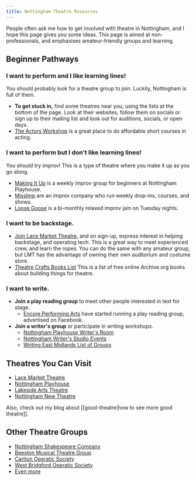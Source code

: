 ```yaml
---
title: Nottingham Theatre Resources 
---
```

People often ask me how to get involved with theatre in Nottingham, and I hope this page gives you some ideas. This page is aimed at non-professionals, and emphasises amateur-friendly groups and learning.

## Beginner Pathways
### I want to perform and I like learning lines!
You should probably look for a theatre group to join. Luckily, Nottingham is full of them.
  - **To get stuck in,** find some theatres near you, using the lists at the bottom of the page. Look at their websites, follow them on socials or sign up to their mailing list and look out for auditions, socials, or open days.
  - [The Actors Workshop](https://www.theactorsworkshopnottingham.com/) is a great place to do affordable short courses in acting. 

### I want to perform but I don't like learning lines!
You should try improv! This is a type of theatre where you make it up as you go along.
  - [Making It Up](https://nottinghamplayhouse.co.uk/project/making-it-up/) is a weekly improv group for beginners at Nottingham Playhouse.
  - [MissImp](https://www.missimp.co.uk/) are an improv company who run weekly drop-ins, courses, and shows.
  - [Loose Goose](https://loose-goose-improv.mailchimpsites.com/) is a bi-monthly relaxed improv jam on Tuesday nights.
  
### I want to be backstage.
  - [Join Lace Market Theatre,](https://lacemarkettheatre.co.uk/) and on sign-up, express interest in helping backstage, and operating tech. This is a great way to meet experienced crew, and learn the ropes. You can do the same with any amateur group, but LMT has the advantage of owning their own auditorium and costume store.
  - [Theatre Crafts Books List](https://archive.org/details/@riewarden/lists/2/theatre-crafts) This is a list of free online Archive.org books about building things for theatre.
  
### I want to write.
  - **Join a play reading group** to meet other people interested in text for stage.
    - [Encore Performing Arts](https://www.facebook.com/encorenottingham) have started running a play reading group, advertised on Facebook.
  - **Join a writer's group** or participate in writing workshops.
    - [Nottingham Playhouse Writer's Room](https://nottinghamplayhouse.co.uk/for-artists/amplify/writers-group/)
    - [Nottingham Writer's Studio Events](https://www.eventbrite.co.uk/cc/workshops-2613409)
    - [Writing East Midlands List of Groups](https://writingeastmidlands.co.uk/for-writers/writing-groups/writing-groups-nottinghamshire/)

## Theatres You Can Visit
- [Lace Market Theatre](https://lacemarkettheatre.co.uk/LaceMarketTheatre.dll/WhatsOn)
- [Nottingham Playhouse](https://nottinghamplayhouse.co.uk/)
- [Lakeside Arts Theatre](https://www.lakesidearts.org.uk/)
- [Nottingham New Theatre](https://newtheatre.org.uk/)

Also, check out my blog about [[good-theatre|how to see more good theatre]].

## Other Theatre Groups
- [Nottingham Shakespeare Company](https://nottinghamshakespeare.co.uk/)
- [Beeston Musical Theatre Group](https://bmtg.org.uk/)
- [Carlton Operatic Society](https://www.carltonoperatic.com/)
- [West Bridgford Operatic Society](https://www.westbridgfordoperaticsociety.co.uk/)
- [Even more](https://leftlion.co.uk/features/2012/07/small-theatre-groups-of-nottingham/)